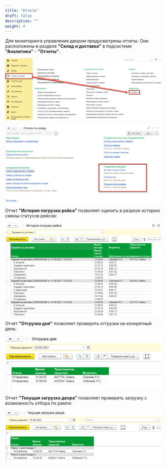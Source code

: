 ```yaml
---
title: "Отчеты"
draft: false
description: ""
weight: 4
---
```


Для мониторинга управления двором предусмотрены отчеты. Они расположены в разделе **"Склад и доставка"** в подсистеме **"Аналитика"** - **"Отчеты"**.

[![1][1]][1]

[![2][2]][2]

Отчет **"История погрузки рейса"** позволяет оценить в разрезе историю смены статусов рейсов:

[![3][3]][3]

Отчет **"Отгрузка дня"** позволяет проверить отгрузки на конкретный день:

[![4][4]][4]

Отчет **"Текущая загрузка двора"** позволяет проверить загрузку с возможность отбора по рампе:

[![5][5]][5]

[1]:1.png
[2]:2.png
[3]:3.png
[4]:4.png
[5]:5.png
